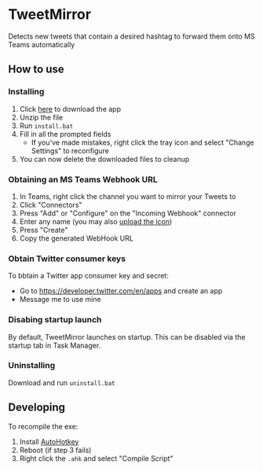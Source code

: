 # TweetMirror
Detects new tweets that contain a desired hashtag to forward them onto MS Teams automatically


## How to use
### Installing
1. Click [here](../../archive/master.zip) to download the app
2. Unzip the file
3. Run `install.bat`
4. Fill in all the prompted fields
	- If you've made mistakes, right click the tray icon and select "Change Settings" to reconfigure
4. You can now delete the downloaded files to cleanup

### Obtaining an MS Teams Webhook URL
1. In Teams, right click the channel you want to mirror your Tweets to
2. Click "Connectors"
3. Press "Add" or "Configure" on the "Incoming Webhook" connector
4. Enter any name (you may also [upload the icon](../../master/artwork/TweetMirror%20-%20Teams.png?raw=true))
5. Press "Create"
6. Copy the generated WebHook URL

### Obtain Twitter consumer keys
To bbtain a Twitter app consumer key and secret:
- Go to https://developer.twitter.com/en/apps and create an app
- Message me to use mine


### Disabing startup launch
By default, TweetMirror launches on startup. This can be disabled via the startup tab in Task Manager.

### Uninstalling
Download and run `uninstall.bat`


## Developing
To recompile the exe:
1. Install [AutoHotkey](https://www.autohotkey.com/)
2. Reboot (if step 3 fails)
3. Right click the `.ahk` and select "Compile Script"
